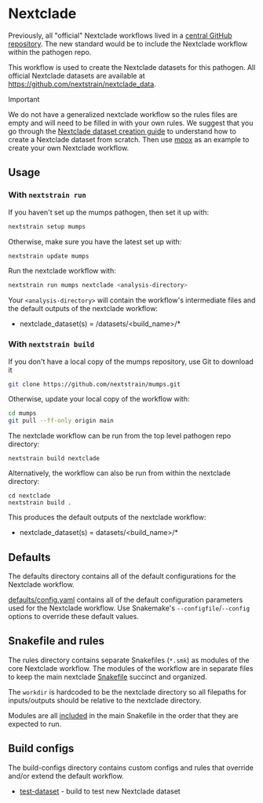 # Nextclade

Previously, all "official" Nextclade workflows lived in a [central GitHub repository](https://github.com/neherlab/nextclade_data_workflows).
The new standard would be to include the Nextclade workflow within the pathogen repo.

This workflow is used to create the Nextclade datasets for this pathogen.
All official Nextclade datasets are available at https://github.com/nextstrain/nextclade_data.

> [!IMPORTANT]
> We do not have a generalized nextclade workflow so the rules files are empty and
> will need to be filled in with your own rules. We suggest that you go through the
> [Nextclade dataset creation guide](https://github.com/nextstrain/nextclade_data/blob/@/docs/dataset-creation-guide.md)
> to understand how to create a Nextclade dataset from scratch. Then use
> [mpox](https://github.com/nextstrain/mpox) as an example to create your own
> Nextclade workflow.

## Usage

### With `nextstrain run`

If you haven't set up the mumps pathogen, then set it up with:

```bash
nextstrain setup mumps
```

Otherwise, make sure you have the latest set up with:

```bash
nextstrain update mumps
```

Run the nextclade workflow with:

```bash
nextstrain run mumps nextclade <analysis-directory>
```

Your `<analysis-directory>` will contain the workflow's intermediate files
and the default outputs of the nextclade workflow:

- nextclade_dataset(s) = <analysis-directory>/datasets/<build_name>/*


### With `nextstrain build`

If you don't have a local copy of the mumps repository, use Git to download it

```bash
git clone https://github.com/nextstrain/mumps.git
```

Otherwise, update your local copy of the workflow with:

```bash
cd mumps
git pull --ff-only origin main
```

The nextclade workflow can be run from the top level pathogen repo directory:
```
nextstrain build nextclade
```

Alternatively, the workflow can also be run from within the nextclade directory:
```
cd nextclade
nextstrain build .
```

This produces the default outputs of the nextclade workflow:

- nextclade_dataset(s) = datasets/<build_name>/*

## Defaults

The defaults directory contains all of the default configurations for the Nextclade workflow.

[defaults/config.yaml](defaults/config.yaml) contains all of the default configuration parameters
used for the Nextclade workflow. Use Snakemake's `--configfile`/`--config`
options to override these default values.

## Snakefile and rules

The rules directory contains separate Snakefiles (`*.smk`) as modules of the core Nextclade workflow.
The modules of the workflow are in separate files to keep the main nextclade [Snakefile](Snakefile) succinct and organized.

The `workdir` is hardcoded to be the nextclade directory so all filepaths for
inputs/outputs should be relative to the nextclade directory.

Modules are all [included](https://snakemake.readthedocs.io/en/stable/snakefiles/modularization.html#includes)
in the main Snakefile in the order that they are expected to run.

## Build configs

The build-configs directory contains custom configs and rules that override and/or
extend the default workflow.

- [test-dataset](build-configs/test-dataset/) - build to test new Nextclade dataset
